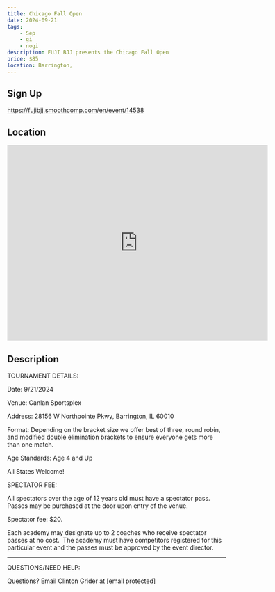 ```yaml
---
title: Chicago Fall Open
date: 2024-09-21
tags:
    - Sep
    - gi 
    - nogi 
description: FUJI BJJ presents the Chicago Fall Open
price: $85
location: Barrington,
---
```

## Sign Up
https://fujibjj.smoothcomp.com/en/event/14538

## Location
<iframe src="https://www.google.com/maps/embed?pb=!1m18!1m12!1m3!1d12345.6789!2d-88.1819264!3d42.1889982!2m3!1f0!2f0!3f0!3m2!1i1024!2i768!4f13.1!3m3!1m2!1s0x0%3A0x0!2z42.1889982!5e0!3m2!1sen!2sus!4v1234567890" width="600" height="450" style="border:0;" allowfullscreen="" loading="lazy"></iframe>

## Description
TOURNAMENT DETAILS: 


Date: 9/21/2024


Venue: Canlan Sportsplex


Address: 28156 W Northpointe Pkwy, Barrington, IL 60010


Format: Depending on the bracket size we offer best of three, round robin, and modified double elimination brackets to ensure everyone gets more than one match.


Age Standards: Age 4 and Up


All States Welcome!


SPECTATOR FEE:


All spectators over the age of 12 years old must have a spectator pass.  Passes may be purchased at the door upon entry of the venue.



Spectator fee: $20.



Each academy may designate up to 2 coaches who receive spectator passes at no cost.  The academy must have competitors registered for this particular event and the passes must be approved by the event director.


_______________________________________________________________________________


QUESTIONS/NEED HELP:


Questions? Email Clinton Grider at [email protected]